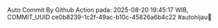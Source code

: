 Auto Commit By Github Action pada: 2025-08-20 19:45:17 WIB, COMMIT_UUID ce0b8239-1c2f-49ac-b10c-45826a6b4c22 #autohijau🗿
